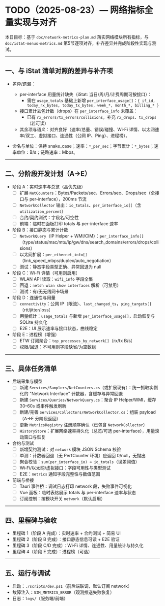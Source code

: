 # TODO（2025-08-23）— 网络指标全量实现与对齐

本日目标：基于 `doc/network-metrics-plan.md` 落实网络模块所有指标，与 `doc/istat-menus-metrics.md` 第5节逐项对齐，补齐差异并完成阶段性实现与测试。

---

## 一、与 iStat 清单对照的差异与补齐项

- 差异/遗漏：
  - per-interface 用量统计缺失（iStat: 当日/周/月/计费周期可按接口）：
    - 需在 `usage_totals` 基础上新增 `per_interface_usage[]`：`{ if_id, today_rx_bytes, today_tx_bytes, week_*, month_*, billing_* }`
  - 接口累计丢包计数（drops）在 `per_interface_info` 未覆盖：
    - 已有 `rx_errors/tx_errors/collisions`，补充 `rx_drops`、`tx_drops`（若可读）
  - 其余项与语义：对齐良好（速率/总量、错误/碰撞、Wi‑Fi 详情、以太网速率/双工、虚拟接口、连通性（公网 IP、Ping）、进程榜）。

- 命名与单位：保持 snake_case；速率：`*_per_sec`；字节累计：`*_bytes`；速率单位：B/s；链路速率：Mbps。

---

## 二、分阶段开发计划（A→E）

- 阶段 A：实时速率与总览（高优先级）
  - [ ] 扩展 `NetCounters`：Bytes/Packets/sec、Errors/sec、Drops/sec（全接口与 per-interface），200ms 节流
  - [ ] `NetworkCollector` 输出：`io_totals`、`per_interface_io[]`（含 `utilization_percent`）
  - [ ] 合约/契约测试：字段名/可空性
  - [ ] 前端：临时在面板打印 totals 与 per-interface 速率

- 阶段 B：接口静态与累计计数
  - [ ] `NetworkQuery`（IP Helper + WMI/CIM）：`per_interface_info[]`（type/status/mac/mtu/ip/gw/dns/search_domains/errors/drops/collisions）
  - [ ] 以太网扩展：`per_ethernet_info[]`（link_speed_mbps/duplex/auto_negotiation）
  - [ ] 测试：静态字段类型正确、异常回退为 null

- 阶段 C：Wi‑Fi 详情（可用则启用）
  - [ ] WLAN API 读取：`wifi_info` 字段全集
  - [ ] 回退：`netsh wlan show interfaces` 解析（可禁用）
  - [ ] 测试：有/无无线网卡场景

- 阶段 D：连通性与用量
  - [ ] `connectivity`：公网 IP（限流）、`last_changed_ts`，`ping_targets[]`（rtt/jitter/loss）
  - [ ] 用量统计：`usage_totals` 与新增 `per_interface_usage[]`，启动恢复与 SQLite 持久化
  - [ ] E2E：UI 展示速率与接口状态，曲线稳定

- 阶段 E：进程榜（增强）
  - [ ] ETW 订阅聚合：`top_processes_by_network[]`（rx/tx B/s）
  - [ ] 权限/回退：不可用则字段缺省/为空数组

---

## 三、具体任务清单

- 后端采集与模型
  - [ ] 新建 `Services/Samplers/NetCounters.cs`（或扩展现有）：统一抓取实例化的 "Network Interface" 计数器，含缓存与异常回退
  - [ ] 新建 `Services/Queries/NetworkQuery.cs`：聚合 IP Helper/WMI，缓存 30–60s 或事件触发刷新
  - [ ] 新建/完善 `Services/Collectors/NetworkCollector.cs`：组装 payload（A→E 分阶段返回）
  - [ ] 更新 `MetricsRegistry` 注册顺序确认（已包含 `NetworkCollector`）
  - [ ] `HistoryStore`：扩展网络速率持久化（总览/可选 per-interface），用量滚动窗口与恢复

- 合约与测试
  - [ ] 新增契约测试：对 `network` 模块 JSON Schema 校验
  - [ ] 单测：计数器回退（无 PerfCounter 环境）应返回 0/null，无抛出
  - [ ] 聚合校验：`sum(per_interface_io) ≈ io_totals`（误差阈值）
  - [ ] Wi‑Fi/以太网/虚拟接口：字段可用性与类型测试
  - [ ] E2E：`metrics` 通知字段完整性与数值范围

- 前端与桥接
  - [ ] Tauri 事件桥：调试日志打印 network 段，失败事件可视化
  - [ ] Vue 面板：临时表格展示 totals 与 per-interface 速率与状态
  - [ ] 订阅控制：按模块开关 `network`（默认启用）

---

## 四、里程碑与验收

- 里程碑 1（阶段 A 完成）：实时速率 + 合约测试 + 简易 UI
- 里程碑 2（阶段 B 完成）：接口静态信息可读 + E2E 验证
- 里程碑 3（阶段 C/D 完成）：Wi‑Fi 详情、连通性、用量统计与持久化
- 里程碑 4（阶段 E 完成）：进程榜（可选）

---

## 五、运行与调试

- 启动：`./scripts/dev.ps1`（前后端联调，默认订阅 network）
- 故障注入：`SIM_METRICS_ERROR`（观测推送失败恢复）
- 日志：`logs/`（服务端/前端）
